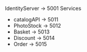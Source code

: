 IdentityServer -> 5001
Services
- catalogAPI   -> 5011
- PhotoStock   -> 5012
- Basket       -> 5013
- Discount     -> 5014
- Order        -> 5015